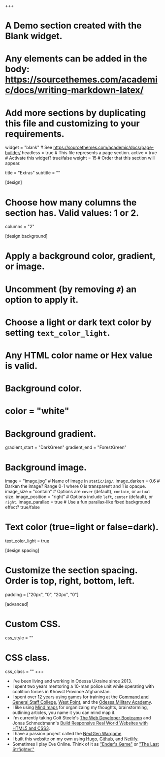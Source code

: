 +++
# A Demo section created with the Blank widget.
# Any elements can be added in the body: https://sourcethemes.com/academic/docs/writing-markdown-latex/
# Add more sections by duplicating this file and customizing to your requirements.

widget = "blank"  # See https://sourcethemes.com/academic/docs/page-builder/
headless = true  # This file represents a page section.
active = true  # Activate this widget? true/false
weight = 15  # Order that this section will appear.

title = "Extras"
subtitle = ""

[design]
  # Choose how many columns the section has. Valid values: 1 or 2.
  columns = "2"

[design.background]
  # Apply a background color, gradient, or image.
  #   Uncomment (by removing `#`) an option to apply it.
  #   Choose a light or dark text color by setting `text_color_light`.
  #   Any HTML color name or Hex value is valid.

  # Background color.
 # color = "white"
  
  # Background gradient.
  gradient_start = "DarkGreen"
 gradient_end = "ForestGreen"
  
  # Background image.
  image = "image.jpg"  # Name of image in `static/img/`.
  image_darken = 0.6  # Darken the image? Range 0-1 where 0 is transparent and 1 is opaque.
  image_size = "contain"  #  Options are `cover` (default), `contain`, or `actual` size.
  image_position = "right"  # Options include `left`, `center` (default), or `right`.
  image_parallax = true  # Use a fun parallax-like fixed background effect? true/false
  
  # Text color (true=light or false=dark).
  text_color_light = true

[design.spacing]
  # Customize the section spacing. Order is top, right, bottom, left.
  padding = ["20px", "0", "20px", "0"]

[advanced]
 # Custom CSS. 
 css_style = ""
 
 # CSS class.
 css_class = ""
+++
- I've been living and working in Odessa Ukraine since 2013.
- I  spent two years mentoring a 10-man police unit while operating with coalition forces in Khowst Province Afghanistan.
- I spent over 12 years using games for training at the [Command and General Staff College](https://en.wikipedia.org/wiki/United_States_Army_Command_and_General_Staff_College), [West Point](https://www.westpoint.edu/), and the [Odessa Military Academy](https://en.wikipedia.org/wiki/Odessa_Military_Academy).
- I like using [Mind maps](https://www.mindmapping.com/mind-map.php) for organizaing my thoughts, brainstorming, outlining articles, you name it you can mind map it.
- I'm currently taking Colt Steele's [The Web Developer Bootcamp](https://www.udemy.com/course/the-web-developer-bootcamp/)
and Jonas Schmedtmann's [Build Responsive Real World Websites with HTML5 and CSS3](https://www.udemy.com/course/design-and-develop-a-killer-website-with-html5-and-css3/).
- I have a passion project called the [NextGen Wargame](https://www.nextgenwargame.com/).
- I built this website on my own using [Hugo](https://gohugo.io/), [Github](https://github.com/), and [Netlify](https://www.netlify.com/).
- Sometimes I play Eve Online.  Think of it as ["Ender's Game"](https://en.wikipedia.org/wiki/Ender%27s_Game) or ["The Last Strfighter."](https://en.wikipedia.org/wiki/The_Last_Starfighter)